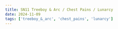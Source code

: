 ```yaml
---
title: SN11 Treeboy & Arc / Chest Pains / Lunarcy
date: 2024-11-09
tags: ['treeboy_&_arc', 'chest_pains', 'lunarcy']
---
```

